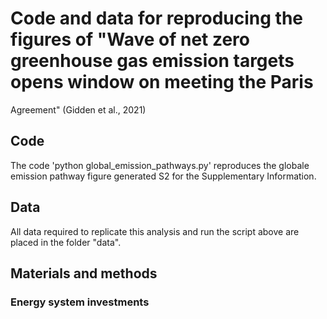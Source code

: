 # Code and data for reproducing the figures of "Wave of net zero greenhouse gas emission targets opens window on meeting the Paris
Agreement" (Gidden et al., 2021)


## Code
The code 'python global_emission_pathways.py' reproduces the  globale emission pathway figure generated S2 for the Supplementary Information. 

## Data
All data required to replicate this analysis and run the script above are placed in the folder "data".

## Materials and methods
### Energy system investments
